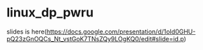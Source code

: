 # linux_dp_pwru

slides is here(https://docs.google.com/presentation/d/1oId0GHU-pQ23zGnOQCs_Nt_vstGoK7TNsZQy9LOgKQ0/edit#slide=id.p)